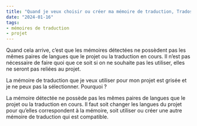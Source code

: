 ```yaml
---
title: "Quand je veux choisir ou créer ma mémoire de traduction, Trados me propose des mémoires d’anciens exercices, mais elles sont grisées et je ne peux pas les supprimer. Que dois-je faire ?"
date: "2024-01-16"
tags:
- mémoires de traduction
- projet
---
```


Quand cela arrive, c’est que les mémoires détectées ne possèdent pas les mêmes paires de langues que le projet ou la traduction en cours. Il n’est pas nécessaire de faire quoi que ce soit si on ne souhaite pas les utiliser, elles ne seront pas reliées au projet.

La mémoire de traduction que je veux utiliser pour mon projet est grisée et je ne peux pas la sélectionner. Pourquoi ?

La mémoire détectée ne possède pas les mêmes paires de langues que le projet ou la traduction en cours. Il faut soit changer les langues du projet pour qu’elles correspondent à la mémoire, soit utiliser ou créer une autre mémoire de traduction qui est compatible.


